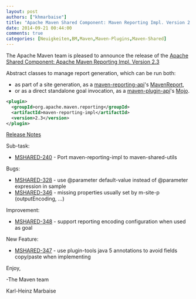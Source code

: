 ```yaml
---
layout: post
authors: ["khmarbaise"]
title: "Apache Maven Shared Component: Maven Reporting Impl. Version 2.3 Released"
date: 2014-09-21 00:44:00
comments: true
categories: [Neuigkeiten,BM,Maven,Maven-Plugins,Maven-Shared]
---
```

The Apache Maven team is pleased to announce the release of the 
[Apache Shared Component: Apache Maven Reporting Impl. Version 2.3](https://maven.apache.org/shared/maven-reporting-impl/)

Abstract classes to manage report generation, which can be run both:

 * as part of a site generation, as a [maven-reporting-api](https://maven.apache.org/shared/maven-reporting-api/)'s [MavenReport](https://maven.apache.org/shared/maven-reporting-api/apidocs/org/apache/maven/reporting/MavenReport.html),
 * or as a direct standalone goal invocation, as a [maven-plugin-api](https://maven.apache.org/ref/current/maven-plugin-api/)'s [Mojo](https://maven.apache.org/ref/current/maven-plugin-api/apidocs/org/apache/maven/plugin/Mojo.html).


```xml
<plugin>
  <groupId>org.apache.maven.reporting</groupId>
  <artifactId>maven-reporting-impl</artifactId>
  <version>2.3</version>
</plugin>
```

<!-- more -->

[Release Notes](http://jira.codehaus.org/secure/ReleaseNote.jspa?projectId=11761&version=18319)


Sub-task:

 * [MSHARED-240](https://issues.apache.org/jira/browse/MSHARED-240) - Port maven-reporting-impl to maven-shared-utils

Bugs:

 * [MSHARED-328](https://issues.apache.org/jira/browse/MSHARED-328) - use @parameter default-value instead of @parameter expression in sample
 * [MSHARED-346](https://issues.apache.org/jira/browse/MSHARED-346) - missing properties usually set by m-site-p (outputEncoding, ...)

Improvement:

 * [MSHARED-348](https://issues.apache.org/jira/browse/MSHARED-348) - support reporting encoding configuration when used as goal

New Feature:

 * [MSHARED-347](https://issues.apache.org/jira/browse/MSHARED-347) - use plugin-tools java 5 annotations to avoid fields copy/paste when implementing


Enjoy,

-The Maven team

Karl-Heinz Marbaise
